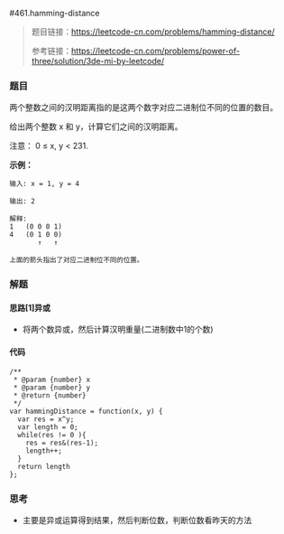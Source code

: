 #461.hamming-distance

> 题目链接：https://leetcode-cn.com/problems/hamming-distance/
>
> 参考链接：https://leetcode-cn.com/problems/power-of-three/solution/3de-mi-by-leetcode/

### 题目

两个整数之间的汉明距离指的是这两个数字对应二进制位不同的位置的数目。

给出两个整数 x 和 y，计算它们之间的汉明距离。

注意：
0 ≤ x, y < 231.

**示例：**

```
输入: x = 1, y = 4

输出: 2

解释:
1   (0 0 0 1)
4   (0 1 0 0)
       ↑   ↑

上面的箭头指出了对应二进制位不同的位置。
```



### 解题

#### 思路[1]异或

* 将两个数异或，然后计算汉明重量(二进制数中1的个数)

#### 代码

```
/**
 * @param {number} x
 * @param {number} y
 * @return {number}
 */
var hammingDistance = function(x, y) {
  var res = x^y;
  var length = 0;
  while(res != 0 ){
    res = res&(res-1);
    length++;
  }
  return length
};
```

####

### 思考

* 主要是异或运算得到结果，然后判断位数，判断位数看昨天的方法
